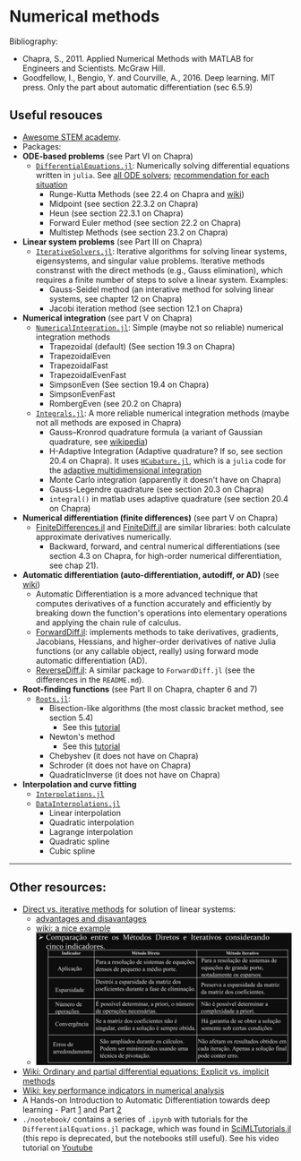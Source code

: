 # Numerical methods

Bibliography:
- Chapra, S., 2011. Applied Numerical Methods with MATLAB for Engineers and Scientists. McGraw Hill.
- Goodfellow, I., Bengio, Y. and Courville, A., 2016. Deep learning. MIT press. Only the part about automatic differentiation (sec 6.5.9)

## Useful resouces
- [Awesome STEM academy].
- Packages:
- **ODE-based problems** (see Part VI on Chapra)
  - [`DifferentialEquations.jl`][1]: Numerically solving differential equations written in `julia`. See [all ODE solvers][8]; [recommendation for each situation][9]
    - Runge-Kutta Methods (see 22.4 on Chapra and [wiki][19])
    - Midpoint (see section 22.3.2 on Chapra)
    - Heun (see section 22.3.1 on Chapra)
    - Forward Euler method (see section 22.2 on Chapra)
    - Multistep Methods (see section 23.2 on Chapra)
- **Linear system problems** (see Part III on Chapra)
  - [`IterativeSolvers.jl`][2]: Iterative algorithms for solving linear systems, eigensystems, and singular value problems. Iterative methods constranst with the direct methods (e.g., Gauss elimination), which requires a finite number of steps to solve a linear system. Examples:
    - Gauss-Seidel method (an interative method for solving linear systems, see chapter 12 on Chapra)
    - Jacobi iteration method (see section 12.1 on Chapra)
- **Numerical integration** (see part V on Chapra) 
  - [`NumericalIntegration.jl`][3]: Simple (maybe not so reliable) numerical integration methods
    - Trapezoidal (default) (See section 19.3 on Chapra)
    - TrapezoidalEven
    - TrapezoidalFast
    - TrapezoidalEvenFast
    - SimpsonEven (See section 19.4 on Chapra)
    - SimpsonEvenFast
    - RombergEven (see 20.2 on Chapra)
  - [`Integrals.jl`][4]: A more reliable numerical integration methods (maybe not all methods are exposed in Chapra)
    - Gauss–Kronrod quadrature formula (a variant of Gaussian quadrature, see [wikipedia][27])
    - H-Adaptive Integration (Adaptive quadrature? If so, see section 20.4 on Chapra). It uses [`HCubature.jl`][5], which is a `julia` code for the [adaptive multidimensional integration][6]
    - Monte Carlo integration (apparently it doesn't have on Chapra)
    - Gauss-Legendre quadrature (see section 20.3 on Chapra)
    - `integral()` in matlab uses adaptive quadrature (see section 20.4 on Chapra)
- **Numerical differentiation (finite differences)** (see part V on Chapra)
  - [FiniteDifferences.jl][10] and [FiniteDiff.jl][11] are similar libraries: both calculate approximate derivatives numerically.
    - Backward, forward, and central numerical differentiations (see section 4.3 on Chapra, for high-order numerical differentiation, see chap 21).
- **Automatic differentiation (auto-differentiation, autodiff, or AD)** (see [wiki][13])
  - Automatic Differentiation is a more advanced technique that computes derivatives of a function accurately and efficiently by breaking down the function's operations into elementary operations and applying the chain rule of calculus.
  - [ForwardDiff.jl][14]: implements methods to take derivatives, gradients, Jacobians, Hessians, and higher-order derivatives of native Julia functions (or any callable object, really) using forward mode automatic differentiation (AD).
  - [ReverseDiff.jl][22]: A similar package to `ForwardDiff.jl` (see the differences in the `README.md`).
- **Root-finding functions** (see Part II on Chapra, chapter 6 and 7)
  - [`Roots.jl`][7]:
    - Bisection-like algorithms (the most classic bracket method, see section 5.4)
      - See this [tutorial][16]
    - Newton's method
      - See this [tutorial][15]
    - Chebyshev (it does not have on Chapra)
    - Schroder (it does not have on Chapra)
    - QuadraticInverse (it does not have on Chapra)
- **Interpolation and curve fitting**
  - [`Interpolations.jl`](https://github.com/JuliaMath/Interpolations.jl)
  - [`DataInterpolations.jl`](https://github.com/SciML/DataInterpolations.jl)
    - Linear interpolation
    - Quadratic interpolation
    - Lagrange interpolation
    - Quadratic spline
    - Cubic spline

---

## Other resources:
- [Direct vs. iterative methods][20] for solution of linear systems:
  - [advantages and disavantages][21]
  - [wiki: a nice example][28]
  - ![image](./assets/direct-vs-iterative.png)
- [Wiki: Ordinary and partial differential equations: Explicit vs. implicit methods][17]
- [Wiki: key performance indicators in numerical analysis][18]
- A Hands-on Introduction to Automatic Differentiation towards deep learning - Part [1][23] and Part [2][24]
- `./nootebook/` contains a series of `.ipynb` with tutorials for the `DifferentialEquations.jl` package, which was found in [SciMLTutorials.jl][25] (this repo is deprecated, but the notebooks still useful). See his video tutorial on [Youtube][26]

    
[1]: https://docs.sciml.ai/DiffEqDocs/latest/
[2]: https://iterativesolvers.julialinearalgebra.org/dev/
[3]: https://github.com/dextorious/NumericalIntegration.jl
[4]: https://docs.sciml.ai/Integrals/stable/
[5]: https://github.com/JuliaMath/HCubature.jl
[6]: https://github.com/stevengj/cubature
[7]: https://juliamath.github.io/Roots.jl/stable/
[8]: https://docs.sciml.ai/DiffEqDocs/stable/solvers/ode_solve/
[9]: https://docs.sciml.ai/DiffEqDocs/stable/#Solver-Algorithms
[10]: https://github.com/JuliaDiff/FiniteDifferences.jl
[11]: https://github.com/JuliaDiff/FiniteDiff.jl
[12]: https://juliadiff.org/
[13]: https://en.wikipedia.org/wiki/Automatic_differentiation#Difference_from_other_differentiation_methods
[14]: https://juliadiff.org/ForwardDiff.jl/stable/
[15]: https://www.matecdev.com/posts/julia-newton-raphson.html
[16]: https://www.matecdev.com/posts/julia-bisection.html
[17]: https://en.wikipedia.org/wiki/Explicit_and_implicit_methods
[18]: https://en.wikipedia.org/wiki/Numerical_methods_for_ordinary_differential_equations#Analysis
[19]: https://en.wikipedia.org/wiki/Runge%E2%80%93Kutta_methods
[20]: https://www.linkedin.com/advice/0/how-do-you-compare-combine-direct-iterative
[21]: http://www.decom.ufop.br/moreira/site_media/uploads/arquivos/01_selas_new.pdf
[22]: https://github.com/JuliaDiff/ReverseDiff.jl
[23]: https://mostafa-samir.github.io/auto-diff-pt1/
[24]: https://mostafa-samir.github.io/auto-diff-pt2/
[25]: https://github.com/SciML/SciMLTutorials.jl
[26]: https://www.youtube.com/watch?v=KPEqYtEd-zY&ab_channel=TheJuliaProgrammingLanguage
[27]: https://en.wikipedia.org/wiki/Gauss%E2%80%93Kronrod_quadrature_formula
[28]: https://en.wikipedia.org/wiki/Numerical_analysis#Direct_and_iterative_methods
[Awesome STEM academy]: https://github.com/tapyu/awesome-stem-academy/tree/main#numerical-methods
